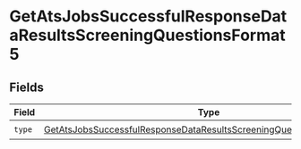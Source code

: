 # GetAtsJobsSuccessfulResponseDataResultsScreeningQuestionsFormat5


## Fields

| Field                                                                                                                                                               | Type                                                                                                                                                                | Required                                                                                                                                                            | Description                                                                                                                                                         |
| ------------------------------------------------------------------------------------------------------------------------------------------------------------------- | ------------------------------------------------------------------------------------------------------------------------------------------------------------------- | ------------------------------------------------------------------------------------------------------------------------------------------------------------------- | ------------------------------------------------------------------------------------------------------------------------------------------------------------------- |
| `type`                                                                                                                                                              | [GetAtsJobsSuccessfulResponseDataResultsScreeningQuestionsFormat5Type](../../models/shared/getatsjobssuccessfulresponsedataresultsscreeningquestionsformat5type.md) | :heavy_check_mark:                                                                                                                                                  | N/A                                                                                                                                                                 |